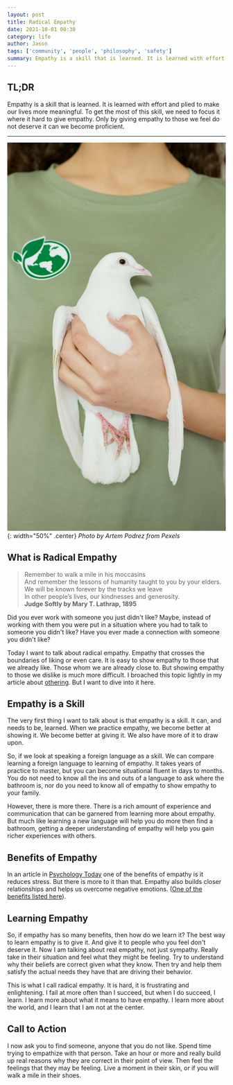 ```yaml
---
layout: post
title: Radical Empathy
date: 2021-10-01 00:30
category: life
author: Jason
tags: ['community', 'people', 'philosophy', 'safety']
summary: Empathy is a skill that is learned. It is learned with effort and plied to make our lives more meaningful. To get the most of this skill, we need to focus it where it hard to give empathy. Only by giving empathy to those we feel do not deserve it can we become proficient.
---
```


## TL;DR

Empathy is a skill that is learned. It is learned with effort and plied to make our lives more meaningful. To get the most of this skill, we need to focus it where it hard to give empathy. Only by giving empathy to those we feel do not deserve it can we become proficient.

---

![A White Dove Held Against a woman's Chest](/assets/img/posts/2021/10/pexels-artem-podrez-7048256.jpg){: width="50%" .center}
_Photo by Artem Podrez from Pexels_

## What is Radical Empathy

> Remember to walk a mile in his moccasins<br/>
> And remember the lessons of humanity taught to you by your elders.<br/>
> We will be known forever by the tracks we leave<br/>
> In other people’s lives, our kindnesses and generosity.<br/>
> **Judge Softly by Mary T. Lathrap, 1895**

Did you ever work with someone you just didn't like? Maybe, instead of working with them you were put in a situation where you had to talk to someone you didn't like? Have you ever made a connection with someone you didn't like?

Today I want to talk about radical empathy. Empathy that crosses the boundaries of liking or even care. It is easy to show empathy to those that we already like. Those whom we are already close to. But showing empathy to those we dislike is much more difficult. I broached this topic lightly in my article about [othering](/posts/the-other-working-next-to-me/). But I want to dive into it here.

## Empathy is a Skill

The very first thing I want to talk about is that empathy is a skill. It can, and needs to be, learned. When we practice empathy, we become better at showing it. We become better at giving it. We also have more of it to draw upon.

So, if we look at speaking a foreign language as a skill. We can compare learning a foreign language to learning of empathy. It takes years of practice to master, but you can become situational fluent in days to months. You do not need to know all the ins and outs of a language to ask where the bathroom is, nor do you need to know all of empathy to show empathy to your family.

However, there is more there. There is a rich amount of experience and communication that can be garnered from learning more about empathy. But much like learning a new language will help you do more then find a bathroom, getting a deeper understanding of empathy will help you gain richer experiences with others.

## Benefits of Empathy

In an article in [Psychology Today](https://www.psychologytoday.com/us/blog/social-empathy/201812/five-ways-empathy-is-good-your-health) one of the benefits of empathy is it reduces stress. But there is more to it than that. Empathy also builds closer relationships and helps us overcome negative emotions. ([One of the benefits listed here](https://www.psycom.net/what-is-empathy/)).

## Learning Empathy

So, if empathy has so many benefits, then how do we learn it? The best way to learn empathy is to give it. And give it to people who you feel don't deserve it. Now I am talking about real empathy, not just sympathy. Really take in their situation and feel what they might be feeling. Try to understand why their beliefs are correct given what they know. Then try and help them satisfy the actual needs they have that are driving their behavior.

This is what I call radical empathy. It is hard, it is frustrating and enlightening. I fail at more often than I succeed, but when I do succeed, I learn. I learn more about what it means to have empathy. I learn more about the world, and I learn that I am not at the center.

## Call to Action

I now ask you to find someone, anyone that you do not like. Spend time trying to empathize with that person. Take an hour or more and really build up real reasons why they are correct in their point of view. Then feel the feelings that they may be feeling. Live a moment in their skin, or if you will walk a mile in their shoes.
